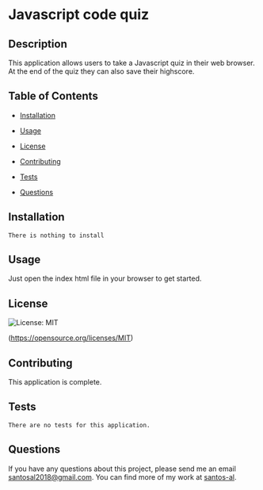 # Javascript code quiz
  ## Description
  This application allows users to take a Javascript quiz in their web browser. At the end of the quiz they can also save their highscore.

  ## Table of Contents

  * [Installation](#installation)

  * [Usage](#usage)

  * [License](#license)

  * [Contributing](#contributing)

  * [Tests](#tests)

  * [Questions](#questions)

  ## Installation
  ```
  There is nothing to install
  ```

  ## Usage
  Just open the index html file in your browser to get started.

  ## License
  ![License: MIT](https://img.shields.io/badge/License-MIT-yellow.svg) 

  (https://opensource.org/licenses/MIT)

  ## Contributing
  This application is complete.

  ## Tests
  ```
  There are no tests for this application.
  ```

  ## Questions

  If you have any questions about this project, please send me an email santosal2018@gmail.com. 
  You can find more of my work at [santos-al](https://github.com/santos-al/).

